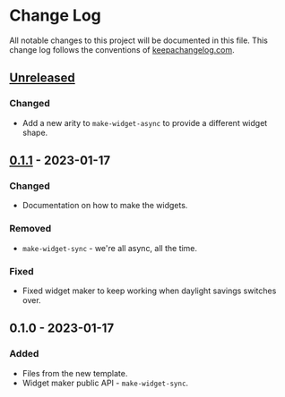 # Change Log
All notable changes to this project will be documented in this file. This change log follows the conventions of [keepachangelog.com](http://keepachangelog.com/).

## [Unreleased]
### Changed
- Add a new arity to `make-widget-async` to provide a different widget shape.

## [0.1.1] - 2023-01-17
### Changed
- Documentation on how to make the widgets.

### Removed
- `make-widget-sync` - we're all async, all the time.

### Fixed
- Fixed widget maker to keep working when daylight savings switches over.

## 0.1.0 - 2023-01-17
### Added
- Files from the new template.
- Widget maker public API - `make-widget-sync`.

[Unreleased]: https://sourcehost.site/your-name/clojure-aoc/compare/0.1.1...HEAD
[0.1.1]: https://sourcehost.site/your-name/clojure-aoc/compare/0.1.0...0.1.1
